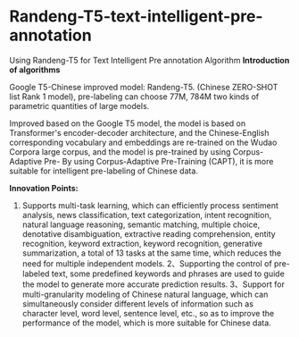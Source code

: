 # Randeng-T5-text-intelligent-pre-annotation
Using Randeng-T5 for Text Intelligent Pre annotation Algorithm
**Introduction of algorithms**

Google T5-Chinese improved model: Randeng-T5. (Chinese ZERO-SHOT list Rank 1 model), pre-labeling can choose 77M, 784M two kinds of parametric quantities of large models.

Improved based on the Google T5 model, the model is based on Transformer's encoder-decoder architecture, and the Chinese-English corresponding vocabulary and embeddings are re-trained on the Wudao Corpora large corpus, and the model is pre-trained by using Corpus-Adaptive Pre- By using Corpus-Adaptive Pre-Training (CAPT), it is more suitable for intelligent pre-labeling of Chinese data.

**Innovation Points:**
1. Supports multi-task learning, which can efficiently process sentiment analysis, news classification, text categorization, intent recognition, natural language reasoning, semantic matching, multiple choice, denotative disambiguation, extractive reading comprehension, entity recognition, keyword extraction, keyword recognition, generative summarization, a total of 13 tasks at the same time, which reduces the need for multiple independent models.
2、Supporting the control of pre-labeled text, some predefined keywords and phrases are used to guide the model to generate more accurate prediction results.
3、Support for multi-granularity modeling of Chinese natural language, which can simultaneously consider different levels of information such as character level, word level, sentence level, etc., so as to improve the performance of the model, which is more suitable for Chinese data.
